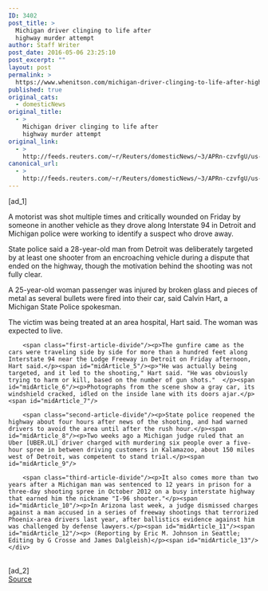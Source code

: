 ```yaml
---
ID: 3402
post_title: >
  Michigan driver clinging to life after
  highway murder attempt
author: Staff Writer
post_date: 2016-05-06 23:25:10
post_excerpt: ""
layout: post
permalink: >
  https://www.whenitson.com/michigan-driver-clinging-to-life-after-highway-murder-attempt/
published: true
original_cats:
  - domesticNews
original_title:
  - >
    Michigan driver clinging to life after
    highway murder attempt
original_link:
  - >
    http://feeds.reuters.com/~r/Reuters/domesticNews/~3/APRn-czvfgU/us-michigan-shooting-idUSKCN0XX279
canonical_url:
  - >
    http://feeds.reuters.com/~r/Reuters/domesticNews/~3/APRn-czvfgU/us-michigan-shooting-idUSKCN0XX279
---
```

 [ad_1]
<br><div id="articleText">
<span id="midArticle_start"/>

<span id="midArticle_0"/><span class="focusParagraph" readability="4"><p><span class="articleLocatio&lt;/span&gt;n">A motorist was shot multiple times and critically wounded on Friday by someone in another vehicle as they drove along Interstate 94 in Detroit and Michigan police were working to identify a suspect who drove away.</span></p></span><span id="midArticle_1"/><p>State police said a 28-year-old man from Detroit was deliberately targeted by at least one shooter from an encroaching vehicle during a dispute that ended on the highway, though the motivation behind the shooting was not fully clear. </p><span id="midArticle_2"/><p>A 25-year-old woman passenger was injured by broken glass and pieces of metal as several bullets were fired into their car, said Calvin Hart, a Michigan State Police spokesman.</p><span id="midArticle_3"/><p>The victim was being treated at an area hospital, Hart said. The woman was expected to live.</p><span id="midArticle_4"/>
        
        <span class="first-article-divide"/><p>The gunfire came as the cars were traveling side by side for more than a hundred feet along Interstate 94 near the Lodge Freeway in Detroit on Friday afternoon, Hart said.</p><span id="midArticle_5"/><p>"He was actually being targeted, and it led to the shooting," Hart said. "He was obviously trying to harm or kill, based on the number of gun shots."  </p><span id="midArticle_6"/><p>Photographs from the scene show a gray car, its windshield cracked, idled on the inside lane with its doors ajar.</p><span id="midArticle_7"/>
        
        <span class="second-article-divide"/><p>State police reopened the highway about four hours after news of the shooting, and had warned drivers to avoid the area until after the rush hour.</p><span id="midArticle_8"/><p>Two weeks ago a Michigan judge ruled that an Uber [UBER.UL] driver charged with murdering six people over a five-hour spree in between driving customers in Kalamazoo, about 150 miles west of Detroit, was competent to stand trial.</p><span id="midArticle_9"/>
        
        <span class="third-article-divide"/><p>It also comes more than two years after a Michigan man was sentenced to 12 years in prison for a three-day shooting spree in October 2012 on a busy interstate highway that earned him the nickname "I-96 shooter."</p><span id="midArticle_10"/><p>In Arizona last week, a judge dismissed charges against a man accused in a series of freeway shootings that terrorized Phoenix-area drivers last year, after ballistics evidence against him was challenged by defense lawyers.</p><span id="midArticle_11"/><span id="midArticle_12"/><p> (Reporting by Eric M. Johnson in Seattle; Editing by G Crosse and James Dalgleish)</p><span id="midArticle_13"/></div>
<br>[ad_2]
<br><a href="http://feeds.reuters.com/~r/Reuters/domesticNews/~3/APRn-czvfgU/us-michigan-shooting-idUSKCN0XX279">Source </a>